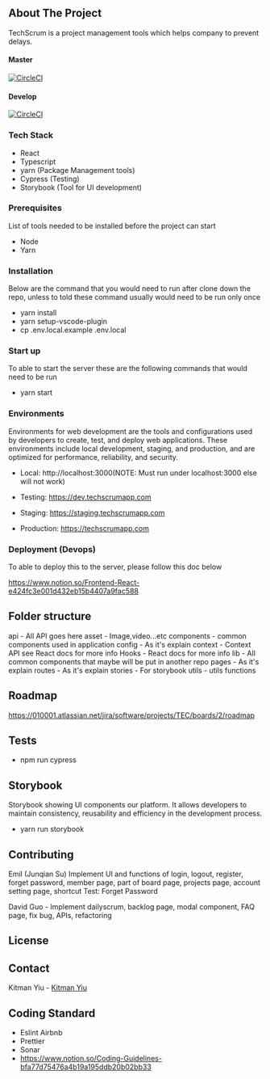 <!-- ABOUT THE PROJECT -->

## About The Project

TechScrum is a project management tools which helps company to prevent delays.

#### Master

[![CircleCI](https://dl.circleci.com/status-badge/img/bb/010001/fe.techscrum/tree/master.svg?style=svg)](https://dl.circleci.com/status-badge/redirect/bb/010001/fe.techscrum/tree/master)

#### Develop

[![CircleCI](https://dl.circleci.com/status-badge/img/bb/010001/fe.techscrum/tree/develop.svg?style=svg)](https://dl.circleci.com/status-badge/redirect/bb/010001/fe.techscrum/tree/develop)

### Tech Stack

- React
- Typescript
- yarn (Package Management tools)
- Cypress (Testing)
- Storybook (Tool for UI development)

### Prerequisites

List of tools needed to be installed before the project can start

- Node
- Yarn

### Installation

Below are the command that you would need to run after clone down the repo, unless to told these command usually would need to be run only once

- yarn install
- yarn setup-vscode-plugin
- cp .env.local.example .env.local

### Start up

To able to start the server these are the following commands that would need to be run

- yarn start

### Environments

Environments for web development are the tools and configurations used by developers to create, test, and deploy web applications. These environments include local development, staging, and production, and are optimized for performance, reliability, and security.

- Local: http://localhost:3000(NOTE: Must run under localhost:3000 else will not work)

- Testing: https://dev.techscrumapp.com

- Staging: https://staging.techscrumapp.com

- Production: https://techscrumapp.com

### Deployment (Devops)

To able to deploy this to the server, please follow this doc below

https://www.notion.so/Frontend-React-e424fc3e001d432eb15b4407a9fac588

## Folder structure

api - All API goes here
asset - Image,video...etc
components - common components used in application
config - As it's explain
context - Context API see React docs for more info
Hooks - React docs for more info
lib - All common components that maybe will be put in another repo
pages - As it's explain
routes - As it's explain
stories - For storybook
utils - utils functions

## Roadmap

https://010001.atlassian.net/jira/software/projects/TEC/boards/2/roadmap

## Tests

- npm run cypress

## Storybook

Storybook showing UI components our platform. It allows developers to maintain consistency, reusability and efficiency in the development process.

- yarn run storybook

## Contributing

Emil (Junqian Su)
Implement UI and functions of login, logout, register, forget password, member page, part of board page, projects page, account setting page, shortcut
Test: Forget Password

David Guo - Implement dailyscrum, backlog page, modal component, FAQ page, fix bug, APIs, refactoring

## License

## Contact

Kitman Yiu - [Kitman Yiu](www.kitmanyiu.com)

## Coding Standard

- Eslint Airbnb
- Prettier
- Sonar
- https://www.notion.so/Coding-Guidelines-bfa77d75476a4b19a195ddb20b02bb33
